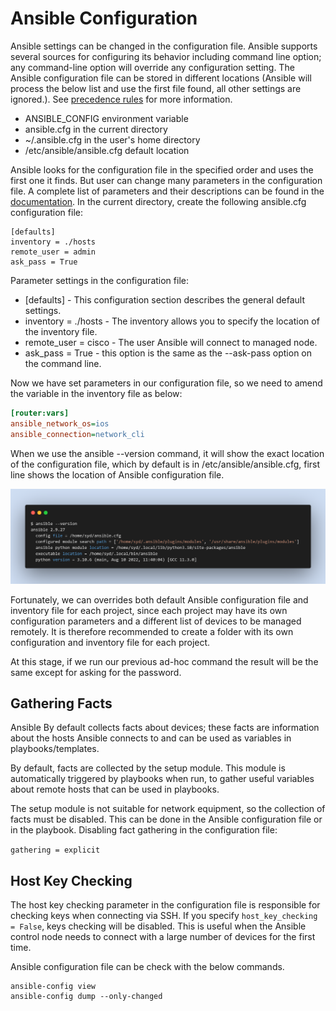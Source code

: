 # Ansible Configuration

Ansible settings can be changed in the configuration file. Ansible supports several sources for configuring its behavior including command line option; any command-line option will override any configuration setting. The Ansible configuration file can be stored in different locations (Ansible will process the below list and use the first file found, all other settings are ignored.). See [precedence rules](https://docs.ansible.com/ansible/latest/reference_appendices/general_precedence.html#controlling-how-ansible-behaves-precedence-rules) for more information.

- ANSIBLE_CONFIG environment variable
- ansible.cfg in the current directory
- ~/.ansible.cfg in the user's home directory
- /etc/ansible/ansible.cfg default location

Ansible looks for the configuration file in the specified order and uses the first one it finds. But user can change many parameters in the configuration file. A complete list of parameters and their descriptions can be found in the [documentation](https://docs.ansible.com/ansible/latest/reference_appendices/config.html#ansible-configuration-settings). In the current directory, create the following ansible.cfg configuration file:

```console
[defaults]
inventory = ./hosts
remote_user = admin
ask_pass = True
```

Parameter settings in the configuration file:

- [defaults] - This configuration section describes the general default settings.
- inventory = ./hosts - The inventory allows you to specify the location of the inventory file.
- remote_user = cisco - The user Ansible will connect to managed node.
- ask_pass = True - this option is the same as the --ask-pass option on the command line.

Now we have set parameters in our configuration file, so we need to amend the variable in the inventory file as below:

```ini
[router:vars]
ansible_network_os=ios
ansible_connection=network_cli
```

When we use the ansible --version command, it will show the exact location of the configuration file, which by default is in /etc/ansible/ansible.cfg, first line shows the location of Ansible configuration file.

![ansible-ver](../images/ansible-ver.png)

Fortunately, we can overrides both default Ansible configuration file and inventory file for each project, since each project may have its own configuration parameters and a different list of devices to be managed remotely. It is therefore recommended to create a folder with its own configuration and inventory file for each project.

At this stage, if we run our previous ad-hoc command the result will be the same except for asking for the password.

## Gathering Facts

Ansible By default collects facts about devices; these facts are information about the hosts Ansible connects to and can be used as variables in playbooks/templates.

By default, facts are collected by the setup module. This module is automatically triggered by playbooks when run, to gather useful variables about remote hosts that can be used in playbooks.

The setup module is not suitable for network equipment, so the collection of facts must be disabled. This can be done in the Ansible configuration file or in the playbook. Disabling fact gathering in the configuration file:

`gathering = explicit`

## Host Key Checking

The host key checking parameter in the configuration file is responsible for checking keys when connecting via SSH. If you specify `host_key_checking = False`, keys checking will be disabled. This is useful when the Ansible control node needs to connect with a large number of devices for the first time.

Ansible configuration file can be check with the below commands.

```console
ansible-config view
ansible-config dump --only-changed
```
